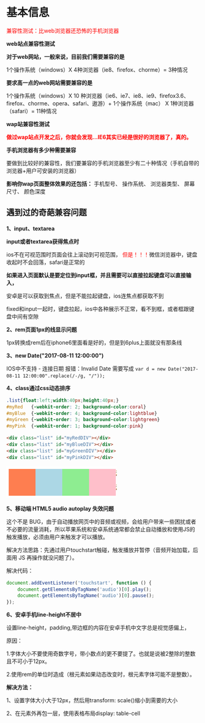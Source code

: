 # 基本信息

<font color="#f00">兼容性测试：比web浏览器还恐怖的手机浏览器</font>

**web站点兼容性测试**

**对于web网站，一般来说，目前我们需要兼容的是**

1个操作系统（windows）X 4种浏览器（ie8、firefox、chorme）= 3种情况

**要求高一点的web网站需要兼容的是**

1个操作系统（windows）X 10 种浏览器（ie6、ie7、ie8、ie9、firefox3.6、firefox、chorme、opera、safari、遨游）+ 1个操作系统（mac） X 1种浏览器（safari）= 11种情况

**wap站兼容性测试**

**<font color="#f00">做过wap站点开发之后，你就会发现…IE6其实已经是很好的浏览器了，真的。</font>**

**手机浏览器有多少种需要兼容**

要做到比较好的兼容性，我们要兼容的手机浏览器至少有二十种情况（手机自带的浏览器+用户可安装的浏览器）

**影响你wap页面整体效果的还包括：**
手机型号、
操作系统、
浏览器类型、
屏幕尺寸、
颜色深度

## 遇到过的奇葩兼容问题

**1、input、textarea**

**input或者textarea获得焦点时**

ios不在可视范围时页面会往上滚动到可视范围，
<font color="#f00">但是！！！</font>微信浏览器中，键盘收起时不会回落，safari是正常的

**如果进入页面默认是要定位到input框，并且需要可以直接拉起键盘可以直接输入，**

安卓是可以获取到焦点，但是不能拉起键盘，ios连焦点都获取不到

fixed和input一起时，键盘拉起，ios中各种展示不正常，看不到框，或者框跟键盘中间有空隙



**2、rem页面1px的线显示问题**

1px转换成rem后在iphone6里面看是好的，但是到6plus上面就没有那条线


**3、new Date("2017-08-11 12:00:00")**

IOS中不支持 - 连接日期
报错：Invalid Date 需要写成
```var d = new Date("2017-08-11 12:00:00".replace(/-/g, "/"));```


**4、class通过css动态排序**
```css
.list{float:left;width:40px;height:40px;}
#myRed   {-webkit-order: 2; background-color:coral}
#myBlue  {-webkit-order: 4; background-color:lightblue}
#myGreen {-webkit-order: 3; background-color:lightgreen}
#myPink  {-webkit-order: 1; background-color:pink}
```

```html
<div class="list" id="myRedDIV"></div>
<div class="list" id="myBlueDIV"></div>
<div class="list" id="myGreenDIV"></div>
<div class="list" id="myPinkDIV"></div>
```
<img src="./1.png" width="288">


**5、移动端 HTML5 audio autoplay 失效问题**

这个不是 BUG，由于自动播放网页中的音频或视频，会给用户带来一些困扰或者不必要的流量消耗，所以苹果系统和安卓系统通常都会禁止自动播放和使用JS的触发播放，必须由用户来触发才可以播放。

解决方法思路：先通过用户touchstart触碰，触发播放并暂停（音频开始加载，后面用 JS 再操作就没问题了）。

解决代码：
```javascript
document.addEventListener('touchstart', function () {
    document.getElementsByTagName('audio')[0].play();
    document.getElementsByTagName('audio')[0].pause();
});
```

**6、安卓手机line-height不居中**

设置line-height，padding,带边框的内容在安卓手机中文字总是视觉感偏上，

原因：

1.字体大小不要使用奇数字号，带小数点的更不要提了。也就是说被2整除的整数且不可小于12px。


2.使用rem的单位时造成（根元素如果动态改变时，根元素字体可能不是整数）。

**解决方法：**

1、设置字体大小大于12px，然后用transform: scale()缩小到需要的大小

2、在元素外再包一层，使用表格布局display: table-cell
